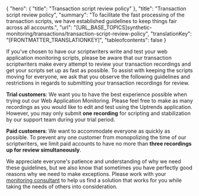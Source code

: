 {
  "hero": {
    "title": "Transaction script review policy"
  },
  "title": "Transaction script review policy",
  "summary": "To facilitate the fast processing of the transaction scripts, we have established guidelines to keep things fair across all accounts.",
  "url": "[URL_BASE_TOPICS]synthetic-monitoring/transactions/transaction-script-review-policy",
  "translationKey": "[FRONTMATTER_TRANSLATIONKEY]",
  "tableofcontents": false
}

If you've chosen to have our scriptwriters write and test your web application monitoring scripts, please be aware that our transaction scriptwriters make every attempt to review your transaction recordings and get your scripts set up as fast as possible. To assist with keeping the scripts moving for everyone, we ask that you observe the following guidelines and restrictions in regards to submitting your transaction recordings for review.

**Trial customers**: We want you to have the best experience possible when trying out our Web Application Monitoring. Please feel free to make as many recordings as you would like to edit and test using the Uptrends application. However, you may only submit **one recording** for scripting and stabilization by our support team during your trial period.

**Paid customers**: We want to accommodate everyone as quickly as possible. To prevent any one customer from monopolizing the time of our scriptwriters, we limit paid accounts to have no more than **three recordings up for review simultaneously**.

We appreciate everyone's patience and understanding of why we need these guidelines, but we also know that sometimes you have perfectly good reasons why we need to make exceptions. Please work with your [monitoring consultant]([LINK_URL_1]) to help us find a solution that works for you while taking the needs of others into consideration.
